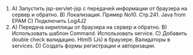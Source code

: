1. 
    A) Запустить jsp-servlet-jsp с передачей информации от браузера на сервер и обратно.
    B) Локализация. Пример No10. Стр.241. Java from EPAM
    C) Подключить Log4J2
2. 
    A) Передача кириллицы от браузера на сервер и обратно.
    B) Использовать шаблон Command. Использовать service.
    C) Добавить double check валидацию. Html5 (Js) в браузере. Валидаторы в services.
    D) Создать формы регистрации и авторизации.
